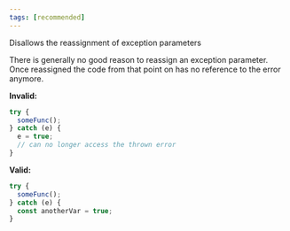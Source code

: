 ```yaml
---
tags: [recommended]
---
```


Disallows the reassignment of exception parameters

There is generally no good reason to reassign an exception parameter. Once
reassigned the code from that point on has no reference to the error anymore.

**Invalid:**

```typescript
try {
  someFunc();
} catch (e) {
  e = true;
  // can no longer access the thrown error
}
```

**Valid:**

```typescript
try {
  someFunc();
} catch (e) {
  const anotherVar = true;
}
```
